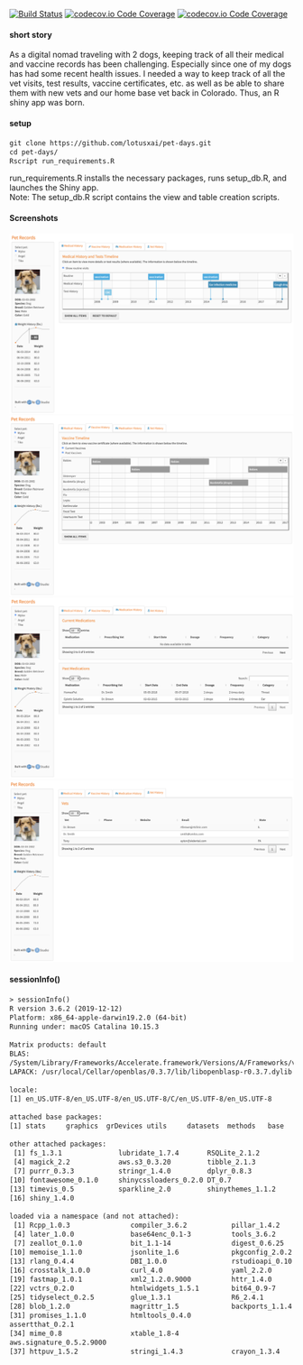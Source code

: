 [![Build Status](https://travis-ci.org/NadiaAntony/pet-days.svg?branch=master)](https://travis-ci.org/NadiaAntony/pet-days)
[![codecov.io Code Coverage](https://img.shields.io/codecov/c/github/)](https://codecov.io/github/)
[![codecov.io Code Coverage](https://img.shields.io/codecov/c/github/)](https://codecov.io/github/)

#### short story
As a digital nomad traveling with 2 dogs, keeping track of all their medical and vaccine records has been challenging. Especially since one of my dogs has had some recent health issues. I needed a way to keep track of all the vet visits, test results, vaccine certificates, etc. as well as be able to share them with new vets and our home base vet back in Colorado. Thus, an R shiny app was born.

#### setup

```
git clone https://github.com/lotusxai/pet-days.git
cd pet-days/
Rscript run_requirements.R
```
run_requirements.R installs the necessary packages, runs setup_db.R, and launches the Shiny app.  
Note: The setup_db.R script contains the view and table creation scripts.

#### Screenshots

![tab1](assets/screenshots/tab1.png "Tab 1")
![tab2](assets/screenshots/tab2.png "Tab 2")
![tab3](assets/screenshots/tab3.png "Tab 3")
![tab4](assets/screenshots/tab4.png "Tab 4")

#### sessionInfo()

```
> sessionInfo()
R version 3.6.2 (2019-12-12)
Platform: x86_64-apple-darwin19.2.0 (64-bit)
Running under: macOS Catalina 10.15.3

Matrix products: default
BLAS:   /System/Library/Frameworks/Accelerate.framework/Versions/A/Frameworks/vecLib.framework/Versions/A/libBLAS.dylib
LAPACK: /usr/local/Cellar/openblas/0.3.7/lib/libopenblasp-r0.3.7.dylib

locale:
[1] en_US.UTF-8/en_US.UTF-8/en_US.UTF-8/C/en_US.UTF-8/en_US.UTF-8

attached base packages:
[1] stats     graphics  grDevices utils     datasets  methods   base

other attached packages:
 [1] fs_1.3.1              lubridate_1.7.4       RSQLite_2.1.2
 [4] magick_2.2            aws.s3_0.3.20         tibble_2.1.3
 [7] purrr_0.3.3           stringr_1.4.0         dplyr_0.8.3
[10] fontawesome_0.1.0     shinycssloaders_0.2.0 DT_0.7
[13] timevis_0.5           sparkline_2.0         shinythemes_1.1.2
[16] shiny_1.4.0

loaded via a namespace (and not attached):
 [1] Rcpp_1.0.3               compiler_3.6.2           pillar_1.4.2
 [4] later_1.0.0              base64enc_0.1-3          tools_3.6.2
 [7] zeallot_0.1.0            bit_1.1-14               digest_0.6.25
[10] memoise_1.1.0            jsonlite_1.6             pkgconfig_2.0.2
[13] rlang_0.4.4              DBI_1.0.0                rstudioapi_0.10
[16] crosstalk_1.0.0          curl_4.0                 yaml_2.2.0
[19] fastmap_1.0.1            xml2_1.2.0.9000          httr_1.4.0
[22] vctrs_0.2.0              htmlwidgets_1.5.1        bit64_0.9-7
[25] tidyselect_0.2.5         glue_1.3.1               R6_2.4.1
[28] blob_1.2.0               magrittr_1.5             backports_1.1.4
[31] promises_1.1.0           htmltools_0.4.0          assertthat_0.2.1
[34] mime_0.8                 xtable_1.8-4             aws.signature_0.5.2.9000
[37] httpuv_1.5.2             stringi_1.4.3            crayon_1.3.4
```
